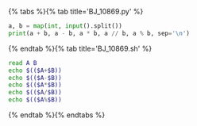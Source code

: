 {% tabs %}{% tab title='BJ_10869.py' %}

```py
a, b = map(int, input().split())
print(a + b, a - b, a * b, a // b, a % b, sep='\n')
```

{% endtab %}{% tab title='BJ_10869.sh' %}

```sh
read A B
echo $(($A+$B))
echo $(($A-$B))
echo $(($A*$B))
echo $(($A/$B))
echo $(($A%$B))
```

{% endtab %}{% endtabs %}
